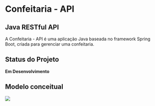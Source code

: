 # Confeitaria - API
## Java RESTful API 
A Confeitaria - API é uma aplicação Java baseada no framework Spring Boot, criada para gerenciar uma confeitaria.
## Status do Projeto

**Em Desenvolvimento**
## Modelo conceitual 
<img src="https://github.com/LazaroBitencourt/confeitaria.BE/blob/master/src/main/modeloCondeitual/Imagem%20do%20WhatsApp%20de%202024-01-25%20%C3%A0(s)%2020.29.37_0ec0f78e.jpg">
